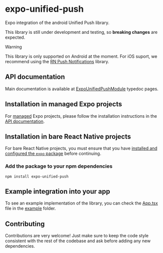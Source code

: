 # expo-unified-push

Expo integration of the android Unified Push library.

This library is still under development and testing, so **breaking changes** are expected.

> [!WARNING]  
> This library is only supported on Android at the moment. For iOS suport, we recommend using the [RN Push Notifications](https://github.com/react-native-push-notification/ios) library.

## API documentation

Main documentation is available at [ExpoUnifiedPushModule](https://juandjara.github.io/expo-unified-push/classes/ExpoUnifiedPushModule.html) typedoc pages.

## Installation in managed Expo projects

For [managed](https://docs.expo.dev/archive/managed-vs-bare/) Expo projects, please follow the installation instructions in the [API documentation](#api-documentation).

## Installation in bare React Native projects

For bare React Native projects, you must ensure that you have [installed and configured the `expo` package](https://docs.expo.dev/bare/installing-expo-modules/) before continuing.

### Add the package to your npm dependencies

```
npm install expo-unified-push
```

## Example integration into your app

To see an example implementation of the library, you can check the [App.tsx](./example/App.tsx) file in the [example](./example) folder.

## Contributing

Contributions are very welcome! Just make sure to keep the code style consistent with the rest of the codebase and ask before adding any new dependencies.
